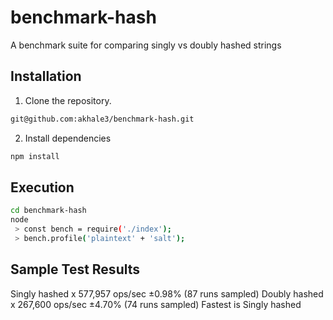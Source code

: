 # benchmark-hash
A benchmark suite for comparing singly vs doubly hashed strings

## Installation
1. Clone the repository.
```sh
git@github.com:akhale3/benchmark-hash.git
```
2. Install dependencies
```sh
npm install
```

## Execution
```sh
cd benchmark-hash
node
 > const bench = require('./index');
 > bench.profile('plaintext' + 'salt');
```

## Sample Test Results
 Singly hashed x 577,957 ops/sec ±0.98% (87 runs sampled)
 Doubly hashed x 267,600 ops/sec ±4.70% (74 runs sampled)
 Fastest is Singly hashed
